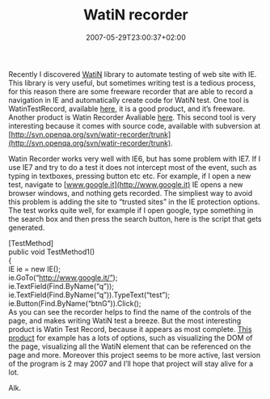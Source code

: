 ﻿---
title: "WatiN recorder"
description: ""
date: 2007-05-29T23:00:37+02:00
draft: false
tags: [Testing]
categories: [Testing]
---
Recently I discovered [WatiN](http://watin.sourceforge.net/) library to automate testing of web site with IE. This library is very useful, but sometimes writing test is a tedious process, for this reason there are some freeware recorder that are able to record a navigation in IE and automatically create code for WatiN test. One tool is WatinTestRecord, available [here](http://watintestrecord.sourceforge.net), it is a good product, and it’s freeware. Another product is Watin Recorder Avaliable [here](http://blogs.conchango.com/richardgriffin/archive/2007/03/13/WATiN-Recorder_2B002B00_-v-1.0-Released.aspx). This second tool is very interesting because it comes with source code, available with subversion at [http://svn.openqa.org/svn/watir-recorder/trunk](http://svn.openqa.org/svn/watir-recorder/trunk).

Watin Recorder works very well with IE6, but has some problem with IE7. If I use IE7 and try to do a test it does not intercept most of the event, such as typing in textboxes, pressing button etc etc. For example, if I open a new test, navigate to [www.google.it](http://www.google.it) IE opens a new browser windows, and nothing gets recorded. The simpliest way to avoid this problem is adding the site to “trusted sites” in the IE protection options. The test works quite well, for example if I open google, type something in the search box and then press the search button, here is the script that gets generated.

[TestMethod]  
public  void  TestMethod1()  
{  
    IE  ie  =  new  IE();  
ie.GoTo(“http://www.google.it/”);  
ie.TextField(Find.ByName(“q”));  
ie.TextField(Find.ByName(“q”)).TypeText(“test”);  
ie.Button(Find.ByName(“btnG”)).Click();  
As you can see the recorder helps to find the name of the controls of the page, and makes writing WatiN test a breeze. But the most interesting product is Watin Test Record, because it appears as most complete. [This product](http://watintestrecord.sourceforge.net/) for example has a lots of options, such as visualizing the DOM of the page, visualizing all the WatiN element that can be referenced on the page and more. Moreover this project seems to be more active, last version of the program is 2 may 2007 and I’ll hope that project will stay alive for a lot.

Alk.
